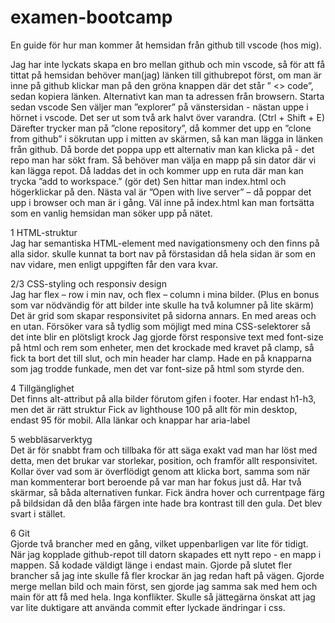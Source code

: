 # examen-bootcamp

En guide för hur man kommer åt hemsidan från github till vscode (hos mig).

Jag har inte lyckats skapa en bro mellan github och min vscode, så för att få tittat på hemsidan behöver man(jag) länken till githubrepot först, om man är inne på github klickar man på den gröna knappen där det står ” <> code”, sedan kopiera länken. Alternativt kan man ta adressen från browsern.
Starta sedan vscode
Sen väljer man ”explorer” på vänstersidan - nästan uppe i hörnet i vscode. Det ser ut som två ark halvt över varandra. (Ctrl + Shift + E)
Därefter trycker man på ”clone repository”, då kommer det upp en ”clone from github” i sökrutan upp i mitten av skärmen, så kan man lägga in länken från github. Då borde det poppa upp ett alternativ man kan klicka på - det repo man har sökt fram. 
Så behöver man välja en mapp på sin dator där vi kan lägga repot.
Då laddas det in och kommer upp en ruta där man kan trycka ”add to workspace.” (gör det)
Sen hittar man index.html och högerklickar på den. Nästa val är ”Open with live server” – då poppar det upp i browser och man är i gång. Väl inne på index.html kan man fortsätta som en vanlig hemsidan man söker upp på nätet.


1 HTML-struktur <br>
Jag har semantiska HTML-element med navigationsmeny och den finns på alla sidor.
skulle kunnat ta bort nav på förstasidan då hela sidan är som en nav vidare, men enligt uppgiften får den vara kvar.

2/3 CSS-styling och responsiv design<br>
Jag har flex – row i min nav, och flex – column i mina bilder. (Plus en bonus som var nödvändig för att bilder inte skulle ha två kolumner på lite skärm)
Det är grid som skapar responsivitet på sidorna annars. En med areas och en utan.
Försöker vara så tydlig som möjligt med mina CSS-selektorer så det inte blir en plötsligt krock
Jag gjorde först responsive text med font-size på html och rem som enheter, men det krockade med kravet på clamp, så fick ta bort det till slut, och min header har clamp. Hade en på knapparna som jag trodde funkade, men det var font-size på html som styrde den.

4 Tillgänglighet<br>
Det finns alt-attribut på alla bilder förutom gifen i footer.
Har endast h1-h3, men det är rätt struktur
Fick av lighthouse 100 på allt för min desktop, endast 95 för mobil.
Alla länkar och knappar har aria-label

5 webbläsarverktyg<br>
Det är för snabbt fram och tillbaka för att säga exakt vad man har löst med detta, men det brukar var storlekar, position, och framför allt responsivitet. 
Kollar över vad som är överflödigt genom att klicka bort, samma som när man kommenterar bort beroende på var man har fokus just då. Har två skärmar, så båda alternativen funkar.
Fick ändra hover och currentpage färg på bildsidan då den blåa färgen inte hade bra kontrast till den gula. Det blev svart i stället.

6 Git<br>
Gjorde två brancher med en gång, vilket uppenbarligen var lite för tidigt. När jag kopplade github-repot till datorn skapades ett nytt repo - en mapp i mappen. Så kodade väldigt länge i endast main.
Gjorde på slutet fler brancher så jag inte skulle få fler krockar än jag redan haft på vägen.
Gjorde merge mellan bild och main först, sen gjorde jag samma sak med hem och main för att få med hela. Inga konflikter.
Skulle så jättegärna önskat att jag var lite duktigare att använda commit efter lyckade ändringar i css. 

